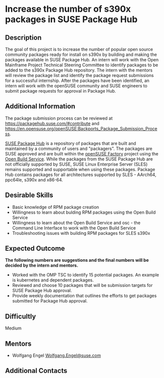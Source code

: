 # Increase the number of s390x packages in SUSE Package Hub

## Description
The goal of this project is to increase the number of popular open source community packages ready for install on s390x by building  and making the packages available in SUSE Package Hub. An intern will work with the Open Mainframe Project Technical Steering Committee to identify packages to be added to the s390x Package Hub repository. The intern with the mentors will review the package list and identify the package request submissions for a successful internship.  After the packages have been identified, an intern will work with the openSUSE community and SUSE engineers to submit package requests for approval in Package Hub.

## Additional Information
The package submission process can be reviewed at https://packagehub.suse.com/#contribute and https://en.opensuse.org/openSUSE:Backports_Package_Submission_Process.

[SUSE Package Hub](https://packagehub.suse.com/) is a repository of packages that are built and maintained by a community of users and "packagers". The packages are SUSE approved and are built within the [openSUSE Factory](https://en.opensuse.org/Portal:Factory) project using the [Open Build Service](http://openbuildservice.org/). While the packages from the SUSE Package Hub are not officially supported by SUSE, SUSE Linux Enterprise Server (SLES) remains supported and supportable when using these packages.  Package Hub contains packages for all architectures supported by SLES - AArch64, ppc64le, s390x and x86-64.

## Desirable Skills
* Basic knowledge of RPM package creation
* Willingness to learn about bulding RPM packages using the Open Build Service
* Willingness to learn about the Open Build Service and osc - the Command Line Interface to work with the Open Build Service
* Troubleshooting issues with building RPM packages for SLES s390x

## Expected Outcome
**The following numbers are suggestions and the final numbers will be decided by the intern and mentors.**
* Worked with the OMP TSC to identify 15 potential packages. An example is kubernetes and dependent packages.
* Reviewed and choose 10 packages that will be submission targets for SUSE Package Hub approval.
* Provide weekly documentation that outlines the efforts to get packages submitted for Package Hub approval.

## Difficultly
Medium

## Mentors
  * Wolfgang Engel <Wolfgang.Engel@suse.com>

## Additional Contacts
